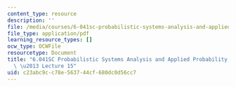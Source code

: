 ```yaml
---
content_type: resource
description: ''
file: /media/courses/6-041sc-probabilistic-systems-analysis-and-applied-probability-fall-2013/c23abc9cc78e563744cf680dc0d56cc7_MIT6_041SCF13_lec15_300k.pdf
file_type: application/pdf
learning_resource_types: []
ocw_type: OCWFile
resourcetype: Document
title: "6.041SC Probabilistic Systems Analysis and Applied Probability, Fall 2013Transcript\
  \ \u2013 Lecture 15"
uid: c23abc9c-c78e-5637-44cf-680dc0d56cc7
---
```

